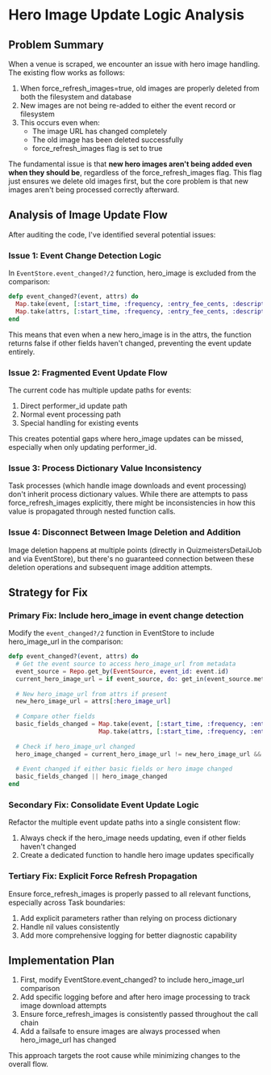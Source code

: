 # Hero Image Update Logic Analysis

## Problem Summary

When a venue is scraped, we encounter an issue with hero image handling. The existing flow works as follows:

1. When force_refresh_images=true, old images are properly deleted from both the filesystem and database
2. New images are not being re-added to either the event record or filesystem
3. This occurs even when:
   - The image URL has changed completely
   - The old image has been deleted successfully
   - force_refresh_images flag is set to true

The fundamental issue is that **new hero images aren't being added even when they should be**, regardless of the force_refresh_images flag. This flag just ensures we delete old images first, but the core problem is that new images aren't being processed correctly afterward.

## Analysis of Image Update Flow

After auditing the code, I've identified several potential issues:

### Issue 1: Event Change Detection Logic

In `EventStore.event_changed?/2` function, hero_image is excluded from the comparison:

```elixir
defp event_changed?(event, attrs) do
  Map.take(event, [:start_time, :frequency, :entry_fee_cents, :description]) !=
  Map.take(attrs, [:start_time, :frequency, :entry_fee_cents, :description])
end
```

This means that even when a new hero_image is in the attrs, the function returns false if other fields haven't changed, preventing the event update entirely.

### Issue 2: Fragmented Event Update Flow

The current code has multiple update paths for events:

1. Direct performer_id update path
2. Normal event processing path
3. Special handling for existing events 

This creates potential gaps where hero_image updates can be missed, especially when only updating performer_id.

### Issue 3: Process Dictionary Value Inconsistency

Task processes (which handle image downloads and event processing) don't inherit process dictionary values. While there are attempts to pass force_refresh_images explicitly, there might be inconsistencies in how this value is propagated through nested function calls.

### Issue 4: Disconnect Between Image Deletion and Addition

Image deletion happens at multiple points (directly in QuizmeistersDetailJob and via EventStore), but there's no guaranteed connection between these deletion operations and subsequent image addition attempts.

## Strategy for Fix

### Primary Fix: Include hero_image in event change detection

Modify the `event_changed?/2` function in EventStore to include hero_image_url in the comparison:

```elixir
defp event_changed?(event, attrs) do
  # Get the event source to access hero_image_url from metadata
  event_source = Repo.get_by(EventSource, event_id: event.id)
  current_hero_image_url = if event_source, do: get_in(event_source.metadata, ["hero_image_url"]), else: nil
  
  # New hero_image_url from attrs if present
  new_hero_image_url = attrs[:hero_image_url]
  
  # Compare other fields
  basic_fields_changed = Map.take(event, [:start_time, :frequency, :entry_fee_cents, :description]) !=
                         Map.take(attrs, [:start_time, :frequency, :entry_fee_cents, :description])
  
  # Check if hero_image_url changed
  hero_image_changed = current_hero_image_url != new_hero_image_url && !is_nil(new_hero_image_url)
  
  # Event changed if either basic fields or hero image changed
  basic_fields_changed || hero_image_changed
end
```

### Secondary Fix: Consolidate Event Update Logic

Refactor the multiple event update paths into a single consistent flow:

1. Always check if the hero_image needs updating, even if other fields haven't changed
2. Create a dedicated function to handle hero image updates specifically

### Tertiary Fix: Explicit Force Refresh Propagation

Ensure force_refresh_images is properly passed to all relevant functions, especially across Task boundaries:

1. Add explicit parameters rather than relying on process dictionary
2. Handle nil values consistently 
3. Add more comprehensive logging for better diagnostic capability

## Implementation Plan

1. First, modify EventStore.event_changed? to include hero_image_url comparison
2. Add specific logging before and after hero image processing to track image download attempts
3. Ensure force_refresh_images is consistently passed throughout the call chain
4. Add a failsafe to ensure images are always processed when hero_image_url has changed

This approach targets the root cause while minimizing changes to the overall flow. 